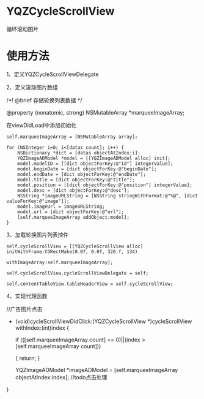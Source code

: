 # YQZCycleScrollView
循环滚动图片

# 使用方法

1、定义YQZCycleScrollViewDelegate
<YQZCycleScrollViewDelegate>

2、定义滚动图片数组

/*!
 @brief     存储轮换列表数据
 */
 
@property (nonatomic, strong) NSMutableArray *marqueeImageArray;

在viewDidLoad中添加初始化

    self.marqueeImageArray = [NSMutableArray array];

    for (NSInteger i=0; i<[datas count]; i++) {
        NSDictionary *dict = [datas objectAtIndex:i];
        YQZImageADModel *model = [[YQZImageADModel alloc] init];
        model.modelID = [[dict objectForKey:@"id"] integerValue];
        model.beginDate = [dict objectForKey:@"beginDate"];
        model.endDate = [dict objectForKey:@"endDate"];
        model.title = [dict objectForKey:@"title"];
        model.position = [[dict objectForKey:@"position"] integerValue];
        model.desc = [dict objectForKey:@"desc"];
        NSString *imageURLString = [NSString stringWithFormat:@"%@", [dict valueForKey:@"image"]];
        model.imageUrl = imageURLString;
        model.url = [dict objectForKey:@"url"];
        [self.marqueeImageArray addObject:model];
    }

3、加载轮换图片列表控件

    self.cycleScrollView = [[YQZCycleScrollView alloc] initWithFrame:CGRectMake(0.0f, 0.0f, 320.f, 134)
                                                    withImageArray:self.marqueeImageArray];
   
    self.cycleScrollView.cycleScrollViewDelegate = self;  
    
    self.contentTableView.tableHeaderView = self.cycleScrollView;

4、实现代理函数

//广告图片点击

- (void)cycleScrollViewDidClick:(YQZCycleScrollView *)cycleScrollView withIndex:(int)index
{

    if (([self.marqueeImageArray count] == 0)||(index > [self.marqueeImageArray count]))
    
    {
        return;
    }
    
    YQZImageADModel *imageADModel = [self.marqueeImageArray objectAtIndex:index];
    //todo点击处理
    
}

